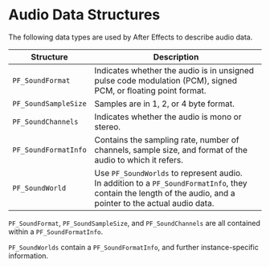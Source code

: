 <a id="audio-audio-data-structures"></a>

# Audio Data Structures

The following data types are used by After Effects to describe audio data.

| **Structure**        | **Description**                                                                                                                                                   |
|----------------------|-------------------------------------------------------------------------------------------------------------------------------------------------------------------|
| `PF_SoundFormat`     | Indicates whether the audio is in unsigned pulse code modulation (PCM), signed PCM, or floating point format.                                                     |
| `PF_SoundSampleSize` | Samples are in 1, 2, or 4 byte format.                                                                                                                            |
| `PF_SoundChannels`   | Indicates whether the audio is mono or stereo.                                                                                                                    |
| `PF_SoundFormatInfo` | Contains the sampling rate, number of channels, sample size, and format of the audio to which it refers.                                                          |
| `PF_SoundWorld`      | Use `PF_SoundWorlds` to represent audio.<br/>In addition to a `PF_SoundFormatInfo`, they contain the length of the audio, and a pointer to the actual audio data. |

`PF_SoundFormat`, `PF_SoundSampleSize`, and `PF_SoundChannels` are all contained within a `PF_SoundFormatInfo`.

`PF_SoundWorlds` contain a `PF_SoundFormatInfo`, and further instance-specific information.
